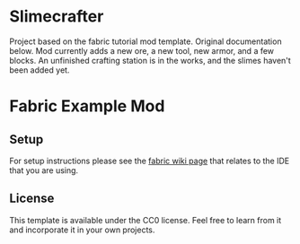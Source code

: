 # Slimecrafter

Project based on the fabric tutorial mod template. Original documentation below. Mod currently adds a new ore, a new tool, new armor, and a few blocks. An unfinished crafting station is in the works, and the slimes haven't been added yet.

# Fabric Example Mod

## Setup

For setup instructions please see the [fabric wiki page](https://fabricmc.net/wiki/tutorial:setup) that relates to the IDE that you are using.

## License

This template is available under the CC0 license. Feel free to learn from it and incorporate it in your own projects.
